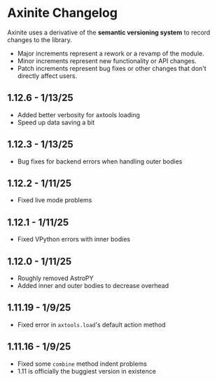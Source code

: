 # Axinite Changelog
Axinite uses a derivative of the **semantic versioning system** to record changes to the library. 
- Major increments represent a rework or a revamp of the module.
- Minor increments represent new functionality or API changes.
- Patch increments represent bug fixes or other changes that don't directly affect users.
## 1.12.6 - 1/13/25
- Added better verbosity for axtools loading
- Speed up data saving a bit
## 1.12.3 - 1/13/25
- Bug fixes for backend errors when handling outer bodies
## 1.12.2 - 1/11/25
- Fixed live mode problems
## 1.12.1 - 1/11/25
- Fixed VPython errors with inner bodies
## 1.12.0 - 1/11/25
- Roughly removed AstroPY
- Added inner and outer bodies to decrease overhead
## 1.11.19 - 1/9/25
- Fixed error in `axtools.load`'s default action method 
## 1.11.16 - 1/9/25
- Fixed some `combine` method indent problems
- 1.11 is officially the buggiest version in existence 
